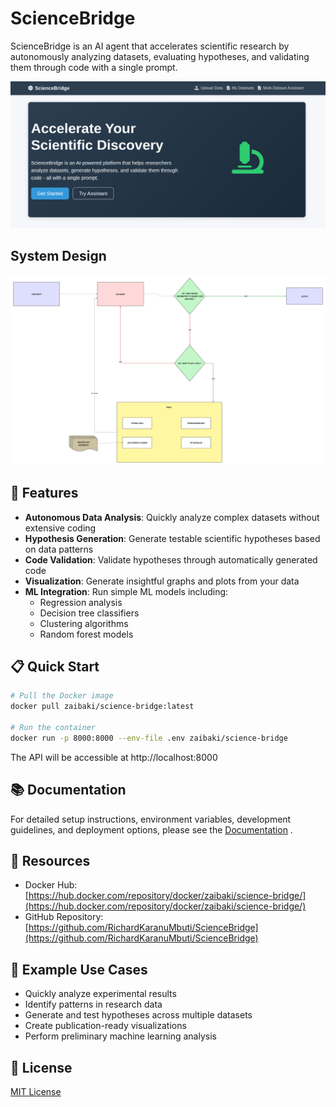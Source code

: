 # ScienceBridge

ScienceBridge is an AI agent that accelerates scientific research by autonomously analyzing datasets, evaluating hypotheses, and validating them through code with a single prompt.

![ScienceBridge Banner](banner.png)

## System Design

![System Design](science_bridge_agent_diagram.png)

## 🚀 Features

- **Autonomous Data Analysis**: Quickly analyze complex datasets without extensive coding
- **Hypothesis Generation**: Generate testable scientific hypotheses based on data patterns
- **Code Validation**: Validate hypotheses through automatically generated code
- **Visualization**: Generate insightful graphs and plots from your data
- **ML Integration**: Run simple ML models including:
  - Regression analysis
  - Decision tree classifiers
  - Clustering algorithms
  - Random forest models

## 📋 Quick Start

```bash
# Pull the Docker image
docker pull zaibaki/science-bridge:latest

# Run the container
docker run -p 8000:8000 --env-file .env zaibaki/science-bridge
```

The API will be accessible at http://localhost:8000

## 📚 Documentation

For detailed setup instructions, environment variables, development guidelines, and deployment options, please see the [Documentation](READMEDOCS.md) .

## 🔗 Resources

- Docker Hub: [https://hub.docker.com/repository/docker/zaibaki/science-bridge/](https://hub.docker.com/repository/docker/zaibaki/science-bridge/)
- GitHub Repository: [https://github.com/RichardKaranuMbuti/ScienceBridge](https://github.com/RichardKaranuMbuti/ScienceBridge)

## 🧪 Example Use Cases

- Quickly analyze experimental results
- Identify patterns in research data
- Generate and test hypotheses across multiple datasets
- Create publication-ready visualizations
- Perform preliminary machine learning analysis

## 📝 License

[MIT License](LICENSE)
